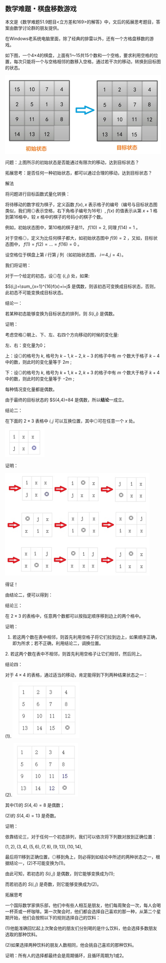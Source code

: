 ## 数学难题・棋盘移数游戏

本文是《数学难题51.9题目<立方差和169>的解答》中，文后的拓展思考题目，答案由数学讨论群的朋友提供。

在Windows老系统电脑里面，除了经典的排雷以外，还有一个方格盘移数的游戏。

如下图，一个4×4的棋盘，上面有1～15共15个数和一个空格，要求利用空格的位置，每次只能将一个与空格相邻的数移入空格，通过若干次的移动，转换到目标图的状态。

![图1](/pics/p53-1.png)

问题：上图所示的初始状态是否能通过有限次的移动，达到目标状态？

拓展思考：是否任何一种初始状态，都可以通过合理的移动，达到目标状态？

解法

将问题进行目标函数式量化转换：

将待移动的数字视为棋子，定义函数 $f(x),x$ 表示格子的编号（编号与目标状态图类似，我们用◎表示空格，右下角格子编号为16号）, $f(x)$ 的值表示从第 $x+1$ 格到第16格中，较 $x$ 格中的棋子的号码小的棋子个数。

例如，初始状态图中，第10格的棋子是11， $f(10)=2,$ 同理 $f(14)=1$ 。

对于空格◎，定义为比任何棋子都大，如初始状态图中 $f(9)=2$ ，又如，目标状态图中， $f(1)=f(2)=...=f(16)=0$ 。

设空格位于棋盘上第 $i$ 行第 $j$ 列（如初始状态图， $i＝4,j=4$）。

我们将证明：

对于一个给定的初态，设◎在 $(i,j)$ 处，如果:

$S(i,j)=\sum_{x=1}^{16}f(x)+i+j$ 是偶数，则该初态可变换成目标状态，否则，此初态不可能变换成目标状态。

结论一：

若某种初态能够变换为目标状态的排列，则 $S(i,j)$ 是偶数。

证明：

考虑空格◎朝上、下、左、右四个方向移动的时候的变化量:

左、右：变化量为0；

上：设◎的格号为 $k,$ 格号为 $k-1,k-2,k-3$ 的格子中有 $m$ 个数大于格子 $k-4$ 中的数，则此时的变化量等于 $2m$ ;

下：设◎的格号为 $k,$ 格号为 $k+1,k+2,k+3$ 的格子中有 $m$ 个数大于格子 $k+4$ 中的数，则此时的变化量等于 $-2m$ ;

每种情况变化量都是偶数。

由于最终的目标状态的 $S(4,4)=84 是偶数，所以**结论**一成立。

结论二：

在下面的 $2\times 3$ 表格中 $i,j$ 可以互换位置，其中◎可在任意一个 $x$ 处。

![图2](/pics/p53-2.png)

证明：

![图3](/pics/p53-3.png)

得证！

由结论二，便可以得到：

结论三：

在 $2\times 3$ 的表格中，任意两个数都可以按指定顺序移到边上的两个格中。

证明：

1. 若这两个数在表中相邻，则首先利用空格子将它们拉到边上，如果顺序正确，即为所求；若不正确，利用结论二，调换位置。

2. 若这两个数在表中不相邻，则首先利用空格子让它们相邻，然后同上。

结论四：

对于 $4\times 4$ 的表格，通过适当的移动，肯定能得到下列两种结果状态之一：

(1). ![图4](/pics/p53-4.png)


(2). ![图5](/pics/p53-5.png)

其中(1)的 $S(4,4)=8$ 是偶数；

(2)的 $S(4,4)=13$ 是奇数。

证明：

依靠结论三，对于任何一个初态排列，我们可以依次将下列数对放到正确位置：

$(1,2),(3,4),(5,6),(7,8),(9,13),(10,14),$ 

最后将11移到正确位置，◎移到角上，则必得到如结论中所述的两种状态之一，根据结论一，(2)不可能变换为(1)。

由此可知，若初态的 $S(i,j)$ 是偶数，则它能够变换成为(1);

而若初态的 $S(i,j)$ 是奇数，则它能够变换成为(2)。

拓展思考

一个国际数学家俱乐部，他们中有些人相互是朋友，他们每周聚会一次，每人会喝一杯茶或一杯咖啡。第一次聚会时，他们都会选择自己喜欢的那一种，从第二个星期开始，他们会按照以下的规则选择自己的饮料：  

(1)他能准确回忆起上次聚会他的朋友们分别喝的是什么饮料，他会选择多数朋友选取的那种饮料。  

(2)如果选择两种饮料的朋友人数相同，他会挑自己喜欢的那种饮料。

证明：所有人的选择都最终会是周期循环，且循环周期为1或2。





